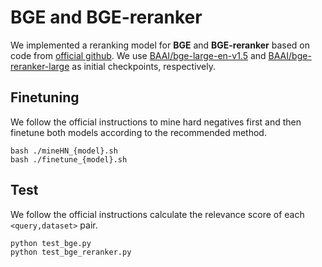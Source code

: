 # BGE and BGE-reranker

We implemented a reranking model for **BGE** and **BGE-reranker** based on code from [official github](https://github.com/FlagOpen/FlagEmbedding). We use [BAAI/bge-large-en-v1.5](https://huggingface.co/BAAI/bge-large-en-v1.5) and [BAAI/bge-reranker-large](https://huggingface.co/BAAI/bge-reranker-large) as initial checkpoints, respectively.

## Finetuning

We follow the official instructions to mine hard negatives first and then finetune both models according to the recommended method.

```
bash ./mineHN_{model}.sh
bash ./finetune_{model}.sh
```

## Test

We follow the official instructions calculate the relevance score of each `<query,dataset>` pair.

```
python test_bge.py
python test_bge_reranker.py
```